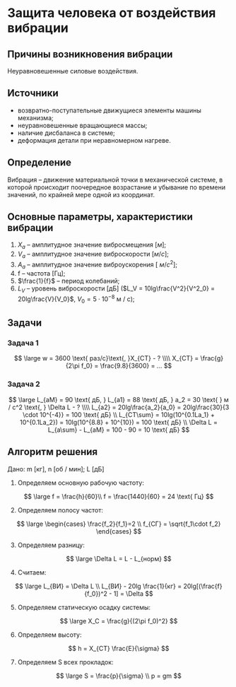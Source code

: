 # Защита человека от воздействия вибрации



## Причины возникновения вибрации

Неуравновешенные силовые воздействия.



## Источники

- возвратно-поступательные движущиеся элементы машины механизма;
- неуравновешенные вращающиеся массы;
- наличие дисбаланса в системе;
- деформация детали при неравномерном нагреве.



## Определение

Вибрация – движение материальной точки в механической системе, в которой происходит поочередное возрастание и убывание по времени значений, по крайней мере одной из координат.



## Основные параметры, характеристики вибрации

1. $X_a$ – амплитудное значение вибросмещения [$м$];
2. $V_a$ – амплитудное значение виброскорости [$м / с$];
3. $A_a$ – амплитудное значение виброускорения [ $м / с^2$];
4. f – частота [Гц];
5. $\frac{1}{f}$ – период колебаний;
6. $L_V$ – уровень виброскорости [дБ] ($L_V = 10lg\frac{V^2}{V^2_0} = 20lg\frac{V}{V_0}$, $V_0 = 5 \cdot 10^{-8}$ м / c);



## Задачи

### Задача 1

$$
\large
w = 3600 \text{ раз/с}\text{, }X_{СТ} - ? \\\\
X_{СТ} = \frac{g}{2\pi f_0} = \frac{9.8}{3600} = ...
$$

### Задача 2

$$
\large
L_{aM} = 90 \text{ дБ, } L_{a1} = 88 \text{ дБ, } a_2 = 30 \text{ } м / с^2 \text{, } \Delta L - ? \\\\
L_{a2} = 20lg\frac{a_2}{a_0} = 20lg\frac{30}{3 \cdot 10^{-4}} = 100 \text{ дБ} \\
L_{СТ\sum} = 10lg(10^{0.1La_1} + 10^{0.1La_2}) = 10lg(10^{8.8} + 10^{10}) = 100 \text{ дБ} \\
\Delta L = L_{a\sum} - L_{aM} = 100 - 90 = 10 \text{ дБ}
$$

## Алгоритм решения 

Дано: m [кг], n [об / мин]; L [дБ]

1. Определяем основную рабочую частоту:

$$
\large
f = \frac{h}{60}\\
f = \frac{1440}{60} = 24 \text{ Гц}
$$

2. Определяем полосу частот:

$$
\large
\begin{cases}
\frac{f_2}{f_1}=2 \\
f_{СГ} = \sqrt{f_1\cdot f_2}
\end{cases}
$$

3. Определяем разницу:

$$
\large
\Delta L = L - L_{норм}
$$

4. Считаем:

$$
\large
    L_{ВИ} = \Delta L \\
    L_{ВИ} - 20lg \frac{1}{кг} = 20lg[(\frac{f}{f_0})^2 - 1] = \Delta
$$

5. Определяем статическую осадку системы:

$$
\large
X_C = \frac{g}{(2\pi f_0)^2}
$$

6. Определяем высоту:

$$
h = X_{СТ} \frac{E}{\sigma}
$$

7. Определяем S всех прокладок:

$$
\large
S = \frac{p}{\sigma} \\
p = gm
$$